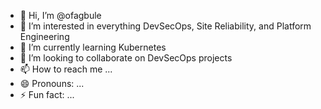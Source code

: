 - 👋 Hi, I’m @ofagbule
- 👀 I’m interested in everything DevSecOps, Site Reliability, and Platform Engineering
- 🌱 I’m currently learning Kubernetes
- 💞️ I’m looking to collaborate on DevSecOps projects
- 📫 How to reach me ...
- 😄 Pronouns: ...
- ⚡ Fun fact: ...

<!---
ofagbule/ofagbule is a ✨ special ✨ repository because its `README.md` (this file) appears on your GitHub profile.
You can click the Preview link to take a look at your changes.
--->
